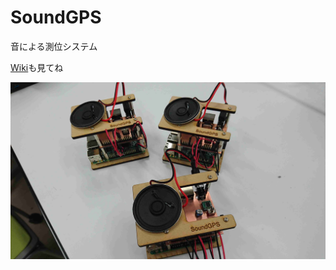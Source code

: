 # SoundGPS
音による測位システム

[Wiki](https://github.com/exp-3/SoundGPS/wiki)も見てね

![hardware](./hardware/hardware.jpg)
